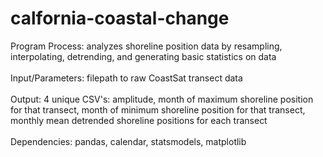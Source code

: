 # calfornia-coastal-change
Program Process: analyzes shoreline position data by resampling, interpolating, 
detrending, and generating basic statistics on data
<br><br>
Input/Parameters: filepath to raw CoastSat transect data 
<br><br>
Output: 4 unique CSV's: amplitude, 
month of maximum shoreline position for that transect, 
month of minimum shoreline position for that transect, 
monthly mean detrended shoreline positions for each transect 
<br><br>
Dependencies: pandas, calendar, statsmodels, matplotlib
